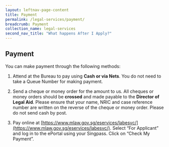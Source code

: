 ```yaml
---
layout: leftnav-page-content
title: Payment
permalink: /legal-services/payment/
breadcrumb: Payment
collection_name: legal-services
second_nav_title: "What happens After I Apply?"
---
```


Payment
---

You can make payment through the following methods:


1. Attend at the Bureau to pay using **Cash or via Nets**. You do not need to take a Queue Number for making payment.


2. Send a cheque or money order for the amount to us. All cheques or money orders should be **crossed** and made payable to the **Director of Legal Aid**. Please ensure that your name, NRIC and case reference number are written on the reverse of the cheque or money order.  Please do not send cash by post.


3. Pay online at [https://www.mlaw.gov.sg/eservices/labesvc/](https://www.mlaw.gov.sg/eservices/labesvc/). Select “For Applicant” and log in to the ePortal using your Singpass. Click on “Check My Payment”.
